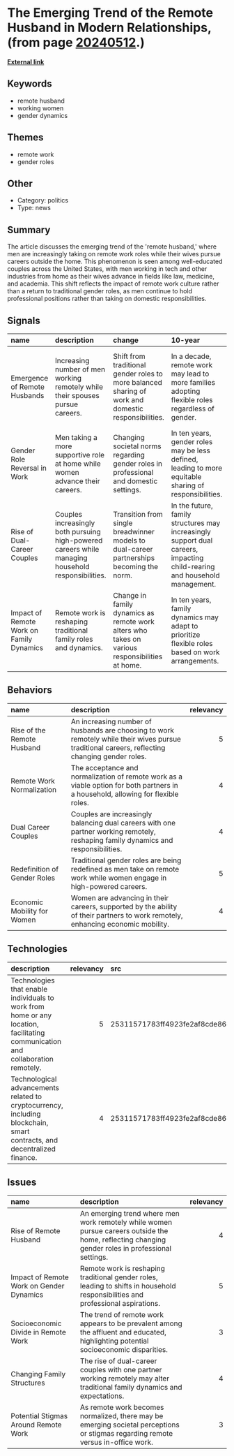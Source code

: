 # __The Emerging Trend of the Remote Husband in Modern Relationships__, (from page [20240512](https://kghosh.substack.com/p/20240512).)

__[External link](https://www.economist.com/united-states/2024/04/04/the-rise-of-the-remote-husband?ref=biztoc.com&utm_source=pocket_saves)__



## Keywords

* remote husband
* working women
* gender dynamics

## Themes

* remote work
* gender roles

## Other

* Category: politics
* Type: news

## Summary

The article discusses the emerging trend of the 'remote husband,' where men are increasingly taking on remote work roles while their wives pursue careers outside the home. This phenomenon is seen among well-educated couples across the United States, with men working in tech and other industries from home as their wives advance in fields like law, medicine, and academia. This shift reflects the impact of remote work culture rather than a return to traditional gender roles, as men continue to hold professional positions rather than taking on domestic responsibilities.

## Signals

| name                                     | description                                                                                        | change                                                                                              | 10-year                                                                                                                   | driving-force                                                                                   |   relevancy |
|:-----------------------------------------|:---------------------------------------------------------------------------------------------------|:----------------------------------------------------------------------------------------------------|:--------------------------------------------------------------------------------------------------------------------------|:------------------------------------------------------------------------------------------------|------------:|
| Emergence of Remote Husbands             | Increasing number of men working remotely while their spouses pursue careers.                      | Shift from traditional gender roles to more balanced sharing of work and domestic responsibilities. | In a decade, remote work may lead to more families adopting flexible roles regardless of gender.                          | The proliferation of remote work opportunities allowing greater flexibility in household roles. |           4 |
| Gender Role Reversal in Work             | Men taking a more supportive role at home while women advance their careers.                       | Changing societal norms regarding gender roles in professional and domestic settings.               | In ten years, gender roles may be less defined, leading to more equitable sharing of responsibilities.                    | Cultural shifts towards gender equality and changing perceptions of work-life balance.          |           4 |
| Rise of Dual-Career Couples              | Couples increasingly both pursuing high-powered careers while managing household responsibilities. | Transition from single breadwinner models to dual-career partnerships becoming the norm.            | In the future, family structures may increasingly support dual careers, impacting child-rearing and household management. | Economic demands and individual aspirations driving couples to balance careers and home life.   |           5 |
| Impact of Remote Work on Family Dynamics | Remote work is reshaping traditional family roles and dynamics.                                    | Change in family dynamics as remote work alters who takes on various responsibilities at home.      | In ten years, family dynamics may adapt to prioritize flexible roles based on work arrangements.                          | Technological advancements enabling remote work affecting traditional family structures.        |           5 |

## Behaviors

| name                         | description                                                                                                                                    |   relevancy |
|:-----------------------------|:-----------------------------------------------------------------------------------------------------------------------------------------------|------------:|
| Rise of the Remote Husband   | An increasing number of husbands are choosing to work remotely while their wives pursue traditional careers, reflecting changing gender roles. |           5 |
| Remote Work Normalization    | The acceptance and normalization of remote work as a viable option for both partners in a household, allowing for flexible roles.              |           4 |
| Dual Career Couples          | Couples are increasingly balancing dual careers with one partner working remotely, reshaping family dynamics and responsibilities.             |           4 |
| Redefinition of Gender Roles | Traditional gender roles are being redefined as men take on remote work while women engage in high-powered careers.                            |           5 |
| Economic Mobility for Women  | Women are advancing in their careers, supported by the ability of their partners to work remotely, enhancing economic mobility.                |           4 |

## Technologies

| description                                                                                                                    |   relevancy | src                              |
|:-------------------------------------------------------------------------------------------------------------------------------|------------:|:---------------------------------|
| Technologies that enable individuals to work from home or any location, facilitating communication and collaboration remotely. |           5 | 25311571783ff4923fe2af8cde866d8d |
| Technological advancements related to cryptocurrency, including blockchain, smart contracts, and decentralized finance.        |           4 | 25311571783ff4923fe2af8cde866d8d |

## Issues

| name                                     | description                                                                                                                                       |   relevancy |
|:-----------------------------------------|:--------------------------------------------------------------------------------------------------------------------------------------------------|------------:|
| Rise of Remote Husband                   | An emerging trend where men work remotely while women pursue careers outside the home, reflecting changing gender roles in professional settings. |           4 |
| Impact of Remote Work on Gender Dynamics | Remote work is reshaping traditional gender roles, leading to shifts in household responsibilities and professional aspirations.                  |           5 |
| Socioeconomic Divide in Remote Work      | The trend of remote work appears to be prevalent among the affluent and educated, highlighting potential socioeconomic disparities.               |           3 |
| Changing Family Structures               | The rise of dual-career couples with one partner working remotely may alter traditional family dynamics and expectations.                         |           4 |
| Potential Stigmas Around Remote Work     | As remote work becomes normalized, there may be emerging societal perceptions or stigmas regarding remote versus in-office work.                  |           3 |
